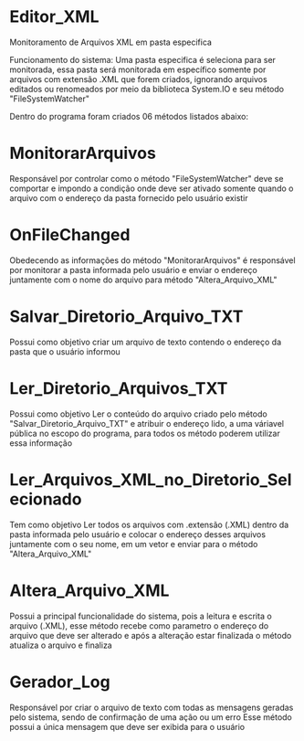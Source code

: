# Editor_XML
Monitoramento de Arquivos XML em pasta especifica

Funcionamento do sistema:
Uma pasta especifica é seleciona para ser monitorada, essa pasta será monitorada em específico somente por arquivos com extensão .XML que forem criados, ignorando arquivos editados ou renomeados por meio da biblioteca System.IO e seu método "FileSystemWatcher"

Dentro do programa foram criados 06 métodos listados abaixo:
# MonitorarArquivos
Responsável por controlar como o método "FileSystemWatcher" deve se comportar e impondo a condição onde deve ser ativado somente quando o arquivo com o endereço da pasta fornecido pelo usuário existir
# OnFileChanged
Obedecendo as informações do método "MonitorarArquivos" é responsável por monitorar a pasta informada pelo usuário e enviar o endereço juntamente com o nome do arquivo para  método "Altera_Arquivo_XML"
# Salvar_Diretorio_Arquivo_TXT
Possui como objetivo criar um arquivo de texto contendo o endereço da pasta que o usuário informou
# Ler_Diretorio_Arquivos_TXT
Possui como objetivo Ler o conteúdo do arquivo criado pelo método "Salvar_Diretorio_Arquivo_TXT" e atribuir o endereço lido, a uma váriavel pública no escopo do programa, para todos os método poderem utilizar essa informação
# Ler_Arquivos_XML_no_Diretorio_Selecionado
Tem como objetivo Ler todos os arquivos com .extensão (.XML) dentro da pasta informada pelo usuário e colocar o endereço desses arquivos juntamente com o seu nome, em um vetor e enviar para o método "Altera_Arquivo_XML"
# Altera_Arquivo_XML
Possui a principal funcionalidade do sistema, pois a leitura e escrita o arquivo (.XML), esse método recebe como parametro o endereço do arquivo que deve ser alterado e após a alteração estar finalizada o método atualiza o arquivo e finaliza
# Gerador_Log
Responsável por criar o arquivo de texto com todas as mensagens geradas pelo sistema, sendo de confirmação de uma ação ou um erro
Esse método possui a única mensagem que deve ser exibida para o usuário
